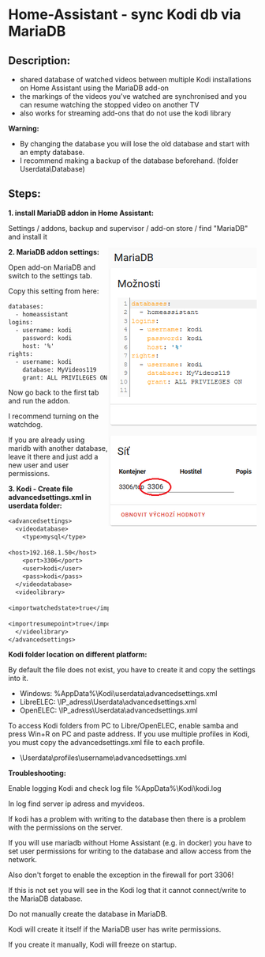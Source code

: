 # Home-Assistant - sync Kodi db via MariaDB

## Description:
- shared database of watched videos between multiple Kodi installations on Home Assistant using the MariaDB add-on
- the markings of the videos you've watched are synchronised and you can resume watching the stopped video on another TV
- also works for streaming add-ons that do not use the kodi library

**Warning:**
- By changing the database you will lose the old database and start with an empty database.
- I recommend making a backup of the database beforehand. (folder Userdata\Database)

## Steps:

**1. install MariaDB addon in Home Assistant:**

Settings / addons, backup and supervisor / add-on store / find "MariaDB" and install it

<img align="right" src="https://github.com/peca2345/Home-Assistant---sync-Kodi-db-via-mariadb/blob/main/IMG/mariadb_settings.png?raw=true">

**2. MariaDB addon settings:**

Open add-on MariaDB and switch to the settings tab.

Copy this setting from here:

```
databases:
  - homeassistant
logins:
  - username: kodi
    password: kodi
    host: '%'
rights:
  - username: kodi
    database: MyVideos119
    grant: ALL PRIVILEGES ON
```

Now go back to the first tab and run the addon.

I recommend turning on the watchdog.

If you are already using maridb with another database, leave it there and just add a new user and user permissions.

**3. Kodi - Create file advancedsettings.xml in userdata folder:**

```
<advancedsettings>
  <videodatabase>
    <type>mysql</type>
    <host>192.168.1.50</host>
    <port>3306</port>
    <user>kodi</user>
    <pass>kodi</pass>
  </videodatabase> 
  <videolibrary>
    <importwatchedstate>true</importwatchedstate>
    <importresumepoint>true</importresumepoint>
  </videolibrary>
</advancedsettings>
```

**Kodi folder location on different platform:**

By default the file does not exist, you have to create it and copy the settings into it.

- Windows: %AppData%\Kodi\userdata\advancedsettings.xml
- LibreELEC: \\IP_adress\Userdata\advancedsettings.xml
- OpenELEC: \\IP_adress\\Userdata\advancedsettings.xml

To access Kodi folders from PC to Libre/OpenELEC, enable samba and press Win+R on PC and paste address.
If you use multiple profiles in Kodi, you must copy the advancedsettings.xml file to each profile.

- \Userdata\profiles\username\advancedsettings.xml

**Troubleshooting:**

Enable logging Kodi and check log file %AppData%\Kodi\kodi.log

In log find server ip adress and myvideos.

If kodi has a problem with writing to the database then there is a problem with the permissions on the server.

If you will use mariadb without Home Assistant (e.g. in docker) you have to set user permissions for writing to the database and allow access from the network. 

Also don't forget to enable the exception in the firewall for port 3306! 

If this is not set you will see in the Kodi log that it cannot connect/write to the MariaDB database.

Do not manually create the database in MariaDB. 

Kodi will create it itself if the MariaDB user has write permissions. 

If you create it manually, Kodi will freeze on startup.
